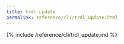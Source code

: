 ```yaml
---
title: trdl update
permalink: reference/cli/trdl_update.html
---
```


{% include /reference/cli/trdl_update.md %}
